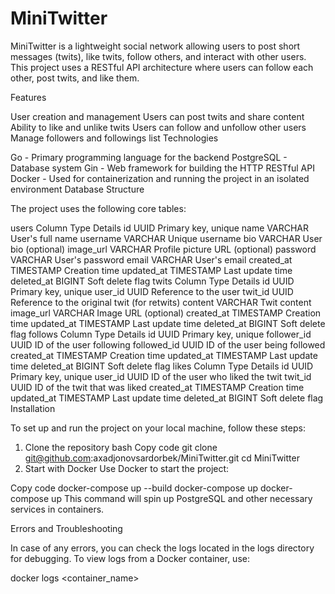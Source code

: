 # MiniTwitter

MiniTwitter is a lightweight social network allowing users to post short messages (twits), like twits, follow others, and interact with other users. This project uses a RESTful API architecture where users can follow each other, post twits, and like them.

Features

User creation and management
Users can post twits and share content
Ability to like and unlike twits
Users can follow and unfollow other users
Manage followers and followings list
Technologies

Go - Primary programming language for the backend
PostgreSQL - Database system
Gin - Web framework for building the HTTP RESTful API
Docker - Used for containerization and running the project in an isolated environment
Database Structure

The project uses the following core tables:

users
Column	Type	Details
id	UUID	Primary key, unique
name	VARCHAR	User's full name
username	VARCHAR	Unique username
bio	VARCHAR	User bio (optional)
image_url	VARCHAR	Profile picture URL (optional)
password	VARCHAR	User's password
email	VARCHAR	User's email
created_at	TIMESTAMP	Creation time
updated_at	TIMESTAMP	Last update time
deleted_at	BIGINT	Soft delete flag
twits
Column	Type	Details
id	UUID	Primary key, unique
user_id	UUID	Reference to the user
twit_id	UUID	Reference to the original twit (for retwits)
content	VARCHAR	Twit content
image_url	VARCHAR	Image URL (optional)
created_at	TIMESTAMP	Creation time
updated_at	TIMESTAMP	Last update time
deleted_at	BIGINT	Soft delete flag
follows
Column	Type	Details
id	UUID	Primary key, unique
follower_id	UUID	ID of the user following
followed_id	UUID	ID of the user being followed
created_at	TIMESTAMP	Creation time
updated_at	TIMESTAMP	Last update time
deleted_at	BIGINT	Soft delete flag
likes
Column	Type	Details
id	UUID	Primary key, unique
user_id	UUID	ID of the user who liked the twit
twit_id	UUID	ID of the twit that was liked
created_at	TIMESTAMP	Creation time
updated_at	TIMESTAMP	Last update time
deleted_at	BIGINT	Soft delete flag
Installation

To set up and run the project on your local machine, follow these steps:

1. Clone the repository
bash
Copy code
git clone git@github.com:axadjonovsardorbek/MiniTwitter.git
cd MiniTwitter
2. Start with Docker
Use Docker to start the project:

Copy code
docker-compose up --build
docker-compose up
docker-compose up
This command will spin up PostgreSQL and other necessary services in containers.


Errors and Troubleshooting

In case of any errors, you can check the logs located in the logs directory for debugging. To view logs from a Docker container, use:

docker logs <container_name>